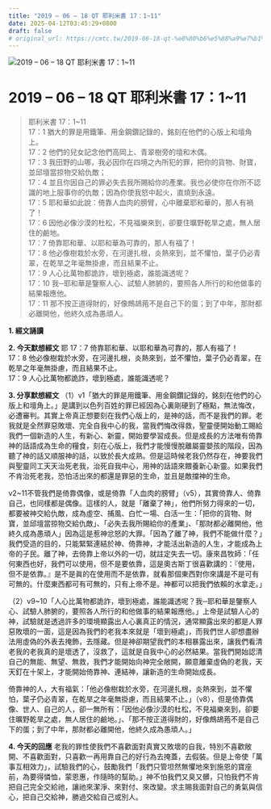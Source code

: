 ```yaml
---
title: "2019 – 06 – 18 QT 耶利米書 17：1~11"
date: 2025-04-12T03:45:29+0800
draft: false
# original_url: https://cmtc.tw/2019-06-18-qt-%e8%80%b6%e5%88%a9%e7%b1%b3%e6%9b%b8-17%ef%bc%9a111
---
```


![2019 – 06 – 18 QT 耶利米書 17：1\~11](/images/qt.jpg   "2019 – 06 – 18 QT 耶利米書 17：1\~11")

# 2019 – 06 – 18 QT 耶利米書 17：1\~11

> 耶利米書 17：1\~11  
> 17：1 猶大的罪是用鐵筆、用金鋼鑽記錄的，銘刻在他們的心版上和壇角上。  
> 17：2 他們的兒女記念他們高岡上、青翠樹旁的壇和木偶。  
> 17：3 我田野的山哪，我必因你在四境之內所犯的罪，把你的貨物、財寶，並邱壇當掠物交給仇敵；  
> 17：4 並且你因自己的罪必失去我所賜給你的產業。我也必使你在你所不認識的地上服事你的仇敵；因為你使我怒中起火，直燒到永遠。  
> 17：5 耶和華如此說：倚靠人血肉的膀臂，心中離棄耶和華的，那人有禍了！  
> 17：6 因他必像沙漠的杜松，不見福樂來到，卻要住曠野乾旱之處，無人居住的鹼地。  
> 17：7 倚靠耶和華、以耶和華為可靠的，那人有福了！  
> 17：8 他必像樹栽於水旁，在河邊扎根，炎熱來到，並不懼怕，葉子仍必青翠，在乾旱之年毫無掛慮，而且結果不止。  
> 17：9 人心比萬物都詭詐，壞到極處，誰能識透呢？  
> 17：10 我─耶和華是鑒察人心、試驗人肺腑的，要照各人所行的和他做事的結果報應他。  
> 17：11 那不按正道得財的，好像鷓鴣菢不是自己下的蛋；到了中年，那財都必離開他，他終久成為愚頑人。

**1. 經文誦讀**

**2.  今天默想經文**
耶 17：7 倚靠耶和華、以耶和華為可靠的，那人有福了！  
17：8 他必像樹栽於水旁，在河邊扎根，炎熱來到，並不懼怕，葉子仍必青翠，在乾旱之年毫無掛慮，而且結果不止。  
17：9 人心比萬物都詭詐，壞到極處，誰能識透呢？

**3. 分享默想經文**
（1）v1「猶大的罪是用鐵筆、用金鋼鑽記錄的，銘刻在他們的心版上和壇角上。」是講到以色列百姓的罪已經因為心裏剛硬到了極點，無法悔改，必遭審判。其實上帝真正想要刻在我們心版上的，是神的話，而不是我們的罪。老我就是全然罪惡敗壞、完全自我中心的我，當我們悔改得救，聖靈便開始動工賜給我們一個新造的人生，有新心、新靈，開始要學習成長。但是成長的方法唯有倚靠神的話語成為生命的糧食，刻在心版上，我們才能慢慢脫離屬靈嬰孩的階段，因為聽了神的話又順服神的話，以致於長大成熟。但是這時候老我仍然存在，神要我們與聖靈同工天天治死老我，治死自我中心，用神的話語來餵養新心新靈。如果我們不肯治死老我，恐怕活出來的都還是罪惡的生命，並且是敵擋神的生命。

v2\~11不管我們是倚靠偶像，或是倚靠「人血肉的膀臂」（v5），其實倚靠人、倚靠自己，也同樣都是偶像。這樣的人，就是「離棄了神」，他們所努力得來的一切，都要被神交給仇敵，成為虛空、捕風、白忙一場、白活一生：「把你的貨物、財寶，並邱壇當掠物交給仇敵」、「必失去我所賜給你的產業」、「那財都必離開他，他終久成為愚頑人」因為這是惹神忿怒的大罪。「因為了離了神，我們不能做什麼？」我們受造的目的，只能緊緊連結於神、倚靠神，才能活出新造的人生，才能成為上帝的子民。離了神，去倚靠上帝以外的一切，就註定失去一切。康來昌牧師：「任何東西也好，我們可以使用，但不是要依靠，這是奧古斯丁很喜歡講的：『使用，但不是依靠。』是不是眞的在使用而不是依靠，就看那個東西對你來講是不是可有可無的。什麼東西都可有可無的，只有上帝不是。神都可以把我們依賴的水拿走。」

（2）v9\~10「人心比萬物都詭詐，壞到極處，誰能識透呢？我─耶和華是鑒察人心、試驗人肺腑的，要照各人所行的和他做事的結果報應他。」上帝是試驗人心的神，試驗就是透過許多的環境顯露出人心裏真正的情況，通常顯露出來的都是人罪惡敗壞的一面，這是因為我們的老我本來就是「壞到極處」，而我們世人卻想盡辦法用虛偽的外表去掩飾，去隱藏。但是神卻期望我們的本相暴露出來，讓我們看清老我的老我真的是壞透了，沒救了，這就是自我中心的必然結果。當我們開始認清自己的無能、無望、無救，我們才能開始向神完全敞開，願意離棄虛偽的老我，天天釘在十架上，才能開始倚靠神、連結神，讓新造的生命開始成長。

倚靠神的人，大有福氣：「他必像樹栽於水旁，在河邊扎根，炎熱來到，並不懼怕，葉子仍必青翠，在乾旱之年毫無掛慮，而且結果不止。」（v8），但是倚靠偶像、世人、自己的人，卻一無所有：「因他必像沙漠的杜松，不見福樂來到，卻要住曠野乾旱之處，無人居住的鹼地。」、「那不按正道得財的，好像鷓鴣菢不是自己下的蛋；到了中年，那財都必離開他，他終久成為愚頑人。」

**4. 今天的回應**
老我的罪性使我們不喜歡面對真實又敗壞的自我，特別不喜歡敞開、不喜歡面對，只喜歡一再用靠自己的好行為去掩蓋，去假裝。但是上帝使「萬事互相效力」，試驗我們的心，鼓勵我們「我們只管坦然無懼地來到施恩的寶座前，為要得憐恤，蒙恩惠，作隨時的幫助。」神不怕我們又臭又髒，只怕我們不肯把自己完全交給祂，讓祂來潔淨、來對付、來改變。求主賜我面對自己的勇氣與信心，把自己交給神，勝過交給自己或別人。
